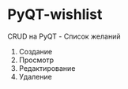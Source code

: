 # PyQT-wishlist

CRUD на PyQT - Список желаний
1. Создание
2. Просмотр
3. Редактирование
4. Удаление
